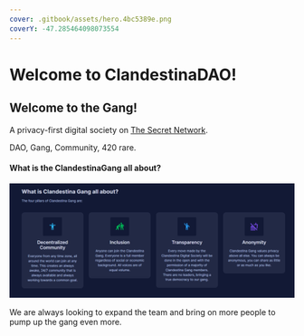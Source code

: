 ```yaml
---
cover: .gitbook/assets/hero.4bc5389e.png
coverY: -47.285464098073554
---
```


# Welcome to ClandestinaDAO!

## Welcome to the Gang!

A privacy-first digital society on [The Secret Network](https://scrt.network).&#x20;

DAO, Gang, Community, 420 rare.&#x20;

#### What is the ClandestinaGang all about?

![](.gitbook/assets/image.png)


We are always looking to expand the team and bring on more people to pump up the gang even more.&#x20;

<mark style="color:yellow;"></mark>
